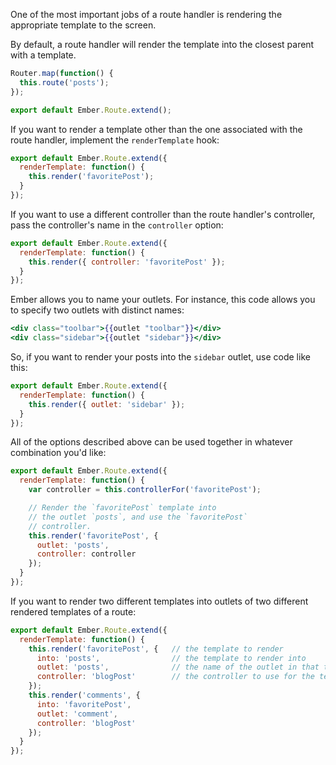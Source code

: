 One of the most important jobs of a route handler is rendering the
appropriate template to the screen.

By default, a route handler will render the template into the closest
parent with a template.

```javascript {data-filename=app/router.js}
Router.map(function() {
  this.route('posts');
});
```

```javascript {data-filename=app/routes/posts.js}
export default Ember.Route.extend();
```

If you want to render a template other than the one associated with the
route handler, implement the `renderTemplate` hook:

```javascript {data-filename=app/routes/post.js}
export default Ember.Route.extend({
  renderTemplate: function() {
    this.render('favoritePost');
  }
});
```

If you want to use a different controller than the route handler's
controller, pass the controller's name in the `controller` option:

```javascript {data-filename=app/routes/posts.js}
export default Ember.Route.extend({
  renderTemplate: function() {
    this.render({ controller: 'favoritePost' });
  }
});
```

Ember allows you to name your outlets. For instance, this code allows
you to specify two outlets with distinct names:

```handlebars {data-filename=app/templates/application.hbs}
<div class="toolbar">{{outlet "toolbar"}}</div>
<div class="sidebar">{{outlet "sidebar"}}</div>
```

So, if you want to render your posts into the `sidebar` outlet, use code
like this:

```javascript {data-filename=app/routes/posts.js}
export default Ember.Route.extend({
  renderTemplate: function() {
    this.render({ outlet: 'sidebar' });
  }
});
```

All of the options described above can be used together in whatever
combination you'd like:

```javascript {data-filename=app/routes/posts.js}
export default Ember.Route.extend({
  renderTemplate: function() {
    var controller = this.controllerFor('favoritePost');

    // Render the `favoritePost` template into
    // the outlet `posts`, and use the `favoritePost`
    // controller.
    this.render('favoritePost', {
      outlet: 'posts',
      controller: controller
    });
  }
});
```

If you want to render two different templates into outlets of two different rendered templates of a route:

```javascript {data-filename=app/routes/post.js}
export default Ember.Route.extend({
  renderTemplate: function() {
    this.render('favoritePost', {   // the template to render
      into: 'posts',                // the template to render into
      outlet: 'posts',              // the name of the outlet in that template
      controller: 'blogPost'        // the controller to use for the template
    });
    this.render('comments', {
      into: 'favoritePost',
      outlet: 'comment',
      controller: 'blogPost'
    });
  }
});
```
